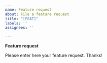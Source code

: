 ```yaml
---
name: Feature request
about: File a feature request
title: "[FEAT]"
labels: ''
assignees: ''

---
```


**Feature request**

Please enter here your feature request.  Thanks!
